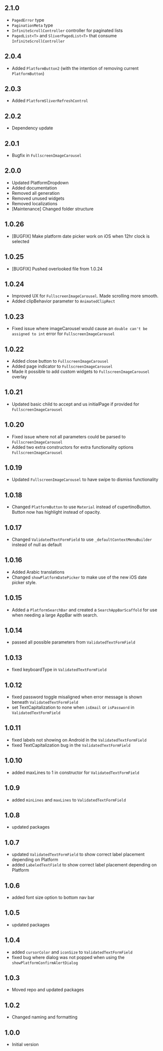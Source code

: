 ## 2.1.0

* `PagedError` type
* `PaginationMeta` type
* `InfiniteScrollController` controller for paginated lists
* `PagedList<T>` and `SliverPagedList<T>` that consume `InfiniteScrollController`

## 2.0.4

* Added `PlatformButton2` (with the intention of removing current `PlatformButton`)

## 2.0.3

* Added `PlatformSliverRefreshControl`

## 2.0.2

* Dependency update

## 2.0.1

* Bugfix in `FullscreenImageCarousel`

## 2.0.0

* Updated PlatformDropdown
* Added documentation
* Removed all generation
* Removed unused widgets
* Removed localizations
* [Maintenance] Changed folder structure

## 1.0.26

* [BUGFIX] Make platform date picker work on iOS when 12hr clock is selected

## 1.0.25

* [BUGFIX] Pushed overlooked file from 1.0.24

## 1.0.24

* Improved UX for `FullscreenImageCarousel`. Made scrolling more smooth.
* Added clipBehavior parameter to `AnimatedClipRect`

## 1.0.23

* Fixed issue where imageCarousel would cause an `double can't be assigned to int` error for `FullscreenImageCarousel`

## 1.0.22

* Added close button to `FullscreenImageCarousel`
* Added page indicator to `FullscreenImageCarousel`
* Made it possible to add custom widgets to `FullscreenImageCarousel` overlay

## 1.0.21

* Updated basic child to accept and us initialPage if provided for `FullscreenImageCarousel`

## 1.0.20

* Fixed issue where not all parameters could be parsed to `FullscreenImageCarousel`
* Added two extra constructors for extra functionality options `FullscreenImageCarousel`

## 1.0.19

* Updated `FullscreenImageCarousel` to have swipe to dismiss functionality

## 1.0.18

* Changed `PlatformButton` to use `Material` instead of cupertinoButton. Button now has highlight instead of opacity.

## 1.0.17

* Changed `ValidatedTextFormField` to use `_defaultContextMenuBuilder` instead of null as default

## 1.0.16

* Added Arabic translations
* Changed `showPlatformDatePicker` to make use of the new iOS date picker style.

## 1.0.15

* Added a `PlatformSearchBar` and created a `SearchAppBarScaffold` for use when needing a large AppBar with search.

## 1.0.14

* passed all possible parameters from `ValidatedTextFormField`

## 1.0.13

* fixed keyboardType in `ValidatedTextFormField`

## 1.0.12

* fixed password toggle misaligned when error message is shown beneath `ValidatedTextFormField`
* set TextCapitalization to none when `isEmail` or `isPassword` in `ValidatedTextFormField`

## 1.0.11

* fixed labels not showing on Android in the `ValidatedTextFormField`
* fixed TextCapitalization bug in the `ValidatedTextFormField`

## 1.0.10

* added maxLines to 1 in constructor for `ValidatedTextFormField`

## 1.0.9

* added `minLines` and `maxLines` to `ValidatedTextFormField`

## 1.0.8

* updated packages

## 1.0.7

* updated `ValidatedTextFormField` to show correct label placement depending on Platform
* added `LabeledTextField` to show correct label placement depending on Platform

## 1.0.6

* added font size option to bottom nav bar

## 1.0.5

* updated packages

## 1.0.4

* added `cursorColor` and `iconSize` to `ValidatedTextFormField` 
* fixed bug where dialog was not popped when using the `showPlatformConfirmAlertDialog`

## 1.0.3

* Moved repo and updated packages

## 1.0.2

* Changed naming and formatting

## 1.0.0

* Initial version
